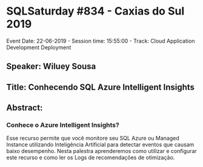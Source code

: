 # SQLSaturday #834 - Caxias do Sul 2019
Event Date: 22-06-2019 - Session time: 15:55:00 - Track: Cloud Application Development  Deployment
## Speaker: Wiluey Sousa
## Title: Conhecendo SQL Azure Intelligent Insights
## Abstract:
### Conhece o Azure Intelligent Insights?
Esse recurso permite que você monitore seu SQL Azure ou Managed Instance utilizando Inteligência Artificial para detectar eventos que causam baixo desempenho.
Nesta palestra aprenderemos como utilizar e configurar este recurso e como ler os Logs de recomendações de otimização.
